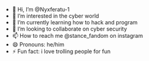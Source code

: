 - 👋 Hi, I’m @Nyxferatu-1
- 👀 I’m interested in the cyber world
- 🌱 I’m currently learning how to hack and program
- 💞️ I’m looking to collaborate on cyber security
- 📫 How to reach me @stance_fandom on instagram
- 😄 Pronouns: he/him
- ⚡ Fun fact: i love trolling people for fun

<!---
Nyxferatu-1/Nyxferatu-1 is a ✨ special ✨ repository because its `README.md` (this file) appears on your GitHub profile.
You can click the Preview link to take a look at your changes.
--->
